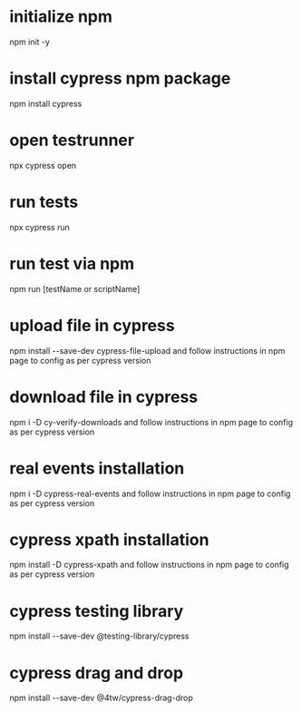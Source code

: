 # initialize npm

npm init -y

# install cypress npm package

npm install cypress

# open testrunner

npx cypress open

# run tests

npx cypress run

# run test via npm

npm run [testName or scriptName]

# upload file in cypress

npm install --save-dev cypress-file-upload and follow instructions in npm page to config as per cypress version

# download file in cypress

npm i -D cy-verify-downloads and follow instructions in npm page to config as per cypress version

# real events installation

npm i -D cypress-real-events and follow instructions in npm page to config as per cypress version

# cypress xpath installation

npm install -D cypress-xpath and follow instructions in npm page to config as per cypress version

# cypress testing library

npm install --save-dev @testing-library/cypress

# cypress drag and drop

npm install --save-dev @4tw/cypress-drag-drop
